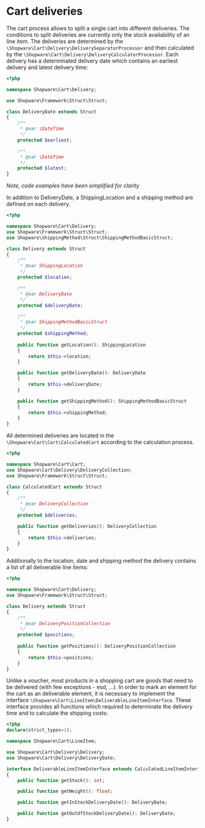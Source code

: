 # Cart deliveries

The cart process allows to split a single cart into different deliveries. The conditions to split deliveries are currently only the stock availability of an line item.
The deliveries are determined by the `\Shopware\Cart\Delivery\DeliverySeparatorProcessor` and then calculated by the `\Shopware\Cart\Delivery\DeliveryCalculatorProcessor`.
Each delivery has a determinated delivery date which contains an earliest delivery and latest delivery time:
```php
<?php

namespace Shopware\Cart\Delivery;

use Shopware\Framework\Struct\Struct;

class DeliveryDate extends Struct
{
    /**
     * @var \DateTime
     */
    protected $earliest;

    /**
     * @var \DateTime
     */
    protected $latest;
}
```
*Note, code examples have been simplified for clarity*

In addition to DeliveryDate, a ShippingLocation and a shipping method are defined on each delivery.

```php
<?php

namespace Shopware\Cart\Delivery;
use Shopware\Framework\Struct\Struct;
use Shopware\ShippingMethod\Struct\ShippingMethodBasicStruct;

class Delivery extends Struct
{
    /**
     * @var ShippingLocation
     */
    protected $location;

    /**
     * @var DeliveryDate
     */
    protected $deliveryDate;

    /**
     * @var ShippingMethodBasicStruct
     */
    protected $shippingMethod;
    
    public function getLocation(): ShippingLocation
    {
        return $this->location;
    }

    public function getDeliveryDate(): DeliveryDate
    {
        return $this->deliveryDate;
    }

    public function getShippingMethod(): ShippingMethodBasicStruct
    {
        return $this->shippingMethod;
    }
}
```

All determined deliveries are located in the `\Shopware\Cart\Cart\CalculatedCart` according to the calculation process.
```php
<?php

namespace Shopware\Cart\Cart;
use Shopware\Cart\Delivery\DeliveryCollection;
use Shopware\Framework\Struct\Struct;

class CalculatedCart extends Struct
{
    /**
     * @var DeliveryCollection
     */
    protected $deliveries;

    public function getDeliveries(): DeliveryCollection
    {
        return $this->deliveries;
    }
}
```

Additionally to the location, date and shipping method the delivery contains a list of all deliverable line items:
```php
<?php

namespace Shopware\Cart\Delivery;
use Shopware\Framework\Struct\Struct;

class Delivery extends Struct
{
    /**
     * @var DeliveryPositionCollection
     */
    protected $positions;
    
    public function getPositions(): DeliveryPositionCollection
    {
        return $this->positions;
    }
}
```

Unlike a voucher, most products in a shopping cart are goods that need to be delivered (with few exceptions - esd, ...).
In order to mark an element for the cart as an deliverable element, it is necessary to implement the interface `\Shopware\Cart\LineItem\DeliverableLineItemInterface`.
These interface provides all functions which required to determinate the delivery time and to calculate the shipping costs:
```php
<?php
declare(strict_types=1);

namespace Shopware\Cart\LineItem;

use Shopware\Cart\Delivery\Delivery;
use Shopware\Cart\Delivery\DeliveryDate;

interface DeliverableLineItemInterface extends CalculatedLineItemInterface
{
    public function getStock(): int;

    public function getWeight(): float;

    public function getInStockDeliveryDate(): DeliveryDate;

    public function getOutOfStockDeliveryDate(): DeliveryDate;
}
```

